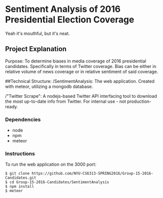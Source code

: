 # Sentiment Analysis of 2016 Presidential Election Coverage
Yeah it's mouthful, but it's neat.

## Project Explanation
Purpose: To determine biases in media coverage of 2016 presidential candidates. Specifically in terms of Twitter coverage. Bias can be either in relative volume of news coverage or in relative sentiment of said coverage.

##Technical Structure:
/SentimentAnalysis: The web application. Created with meteor, utilizing a mongodb database.

/"Twitter Scrape": A nodejs-based Twitter API interfacing tool to download the most up-to-date info from Twitter. For internal use - not production-ready.

### Dependencies
 - node
 - npm
 - meteor

### Instructions
To run the web application on the 3000 port:

```
$ git clone https://github.com/NYU-CS6313-SPRING2016/Group-15-2016-Candidates.git
$ cd Group-15-2016-Candidates/SentimentAnalysis
$ npm install
$ meteor
```
